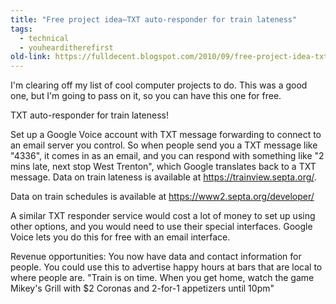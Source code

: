 ```yaml
---
title: "Free project idea—TXT auto-responder for train lateness"
tags:
  - technical
  - youhearditherefirst
old-link: https://fulldecent.blogspot.com/2010/09/free-project-idea-txt-auto-responder.html
---
```


I'm clearing off my list of cool computer projects to do. This was a good one, but I'm going to pass on it, so you can have this one for free.

TXT auto-responder for train lateness!

Set up a Google Voice account with TXT message forwarding to connect to an email server you control. So when people send you a TXT message like "4336", it comes in as an email, and you can respond with something like "2 mins late, next stop West Trenton", which Google translates back to a TXT message. Data on train lateness is available at <https://trainview.septa.org/>.

Data on train schedules is available at <https://www2.septa.org/developer/>

A similar TXT responder service would cost a lot of money to set up using other options, and you would need to use their special interfaces. Google Voice lets you do this for free with an email interface.

Revenue opportunities: You now have data and contact information for people. You could use this to advertise happy hours at bars that are local to where people are. "Train is on time. When you get home, watch the game Mikey's Grill with $2 Coronas and 2-for-1 appetizers until 10pm"
